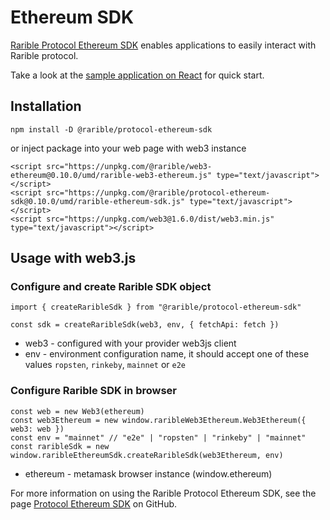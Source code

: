 # Ethereum SDK

[Rarible Protocol Ethereum SDK](https://github.com/rarible/protocol-ethereum-sdk) enables applications to easily interact with Rarible protocol.

Take a look at the [sample application on React](https://github.com/rarible/ethereum-example) for quick start.

## Installation

```
npm install -D @rarible/protocol-ethereum-sdk
```

or inject package into your web page with web3 instance

```
<script src="https://unpkg.com/@rarible/web3-ethereum@0.10.0/umd/rarible-web3-ethereum.js" type="text/javascript"></script>
<script src="https://unpkg.com/@rarible/protocol-ethereum-sdk@0.10.0/umd/rarible-ethereum-sdk.js" type="text/javascript"></script>
<script src="https://unpkg.com/web3@1.6.0/dist/web3.min.js" type="text/javascript"></script>
```

## Usage with web3.js

### Configure and create Rarible SDK object

```
import { createRaribleSdk } from "@rarible/protocol-ethereum-sdk"

const sdk = createRaribleSdk(web3, env, { fetchApi: fetch })
```

* web3 - configured with your provider web3js client
* env - environment configuration name, it should accept one of these values `ropsten`, `rinkeby`, `mainnet` or `e2e`

### Configure Rarible SDK in browser

```
const web = new Web3(ethereum)
const web3Ethereum = new window.raribleWeb3Ethereum.Web3Ethereum({ web3: web })
const env = "mainnet" // "e2e" | "ropsten" | "rinkeby" | "mainnet"
const raribleSdk = new window.raribleEthereumSdk.createRaribleSdk(web3Ethereum, env)

```

* ethereum - metamask browser instance (window.ethereum)

For more information on using the Rarible Protocol Ethereum SDK, see the page [Protocol Ethereum SDK](https://github.com/rarible/protocol-ethereum-sdk) on GitHub.
